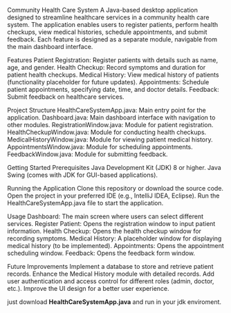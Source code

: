 Community Health Care System
A Java-based desktop application designed to streamline healthcare services in a community health care system. The application enables users to register patients, perform health checkups, view medical histories, schedule appointments, and submit feedback. Each feature is designed as a separate module, navigable from the main dashboard interface.


Features
Patient Registration: Register patients with details such as name, age, and gender.
Health Checkup: Record symptoms and duration for patient health checkups.
Medical History: View medical history of patients (functionality placeholder for future updates).
Appointments: Schedule patient appointments, specifying date, time, and doctor details.
Feedback: Submit feedback on healthcare services.

Project Structure
HealthCareSystemApp.java: Main entry point for the application.
Dashboard.java: Main dashboard interface with navigation to other modules.
RegistrationWindow.java: Module for patient registration.
HealthCheckupWindow.java: Module for conducting health checkups.
MedicalHistoryWindow.java: Module for viewing patient medical history.
AppointmentsWindow.java: Module for scheduling appointments.
FeedbackWindow.java: Module for submitting feedback.



Getting Started
Prerequisites
Java Development Kit (JDK) 8 or higher.
Java Swing (comes with JDK for GUI-based applications).


Running the Application
Clone this repository or download the source code.
Open the project in your preferred IDE (e.g., IntelliJ IDEA, Eclipse).
Run the HealthCareSystemApp.java file to start the application.


Usage
Dashboard: The main screen where users can select different services.
Register Patient: Opens the registration window to input patient information.
Health Checkup: Opens the health checkup window for recording symptoms.
Medical History: A placeholder window for displaying medical history (to be implemented).
Appointments: Opens the appointment scheduling window.
Feedback: Opens the feedback form window.


Future Improvements
Implement a database to store and retrieve patient records.
Enhance the Medical History module with detailed records.
Add user authentication and access control for different roles (admin, doctor, etc.).
Improve the UI design for a better user experience.


just download **HealthCareSystemApp.java** and run in your jdk enviroment. 


